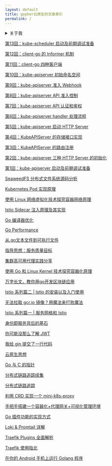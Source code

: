 ```yaml
---
layout: default
title: gopher云原生的文章索引
permalink: /
---
```


<details>

<summary>关于我</summary><br>

<ul>
  <li>Email ：<a href="mailto:zoujh99@qq.com">zoujh99@qq.com</a></li>
  <li>GitHub ：<a href="https://github.com/togettoyou">https://github.com/togettoyou</a></li>
  <li>微信公众号 ：gopher云原生</li>
</ul>

<p><img src="https://user-images.githubusercontent.com/55381228/224645371-85fa0552-108b-4648-8dc8-79663c09fd34.png" width="300px" /></p>

</details><p></p>

[第13回：kube-scheduler 启动及前期调试准备](https://mp.weixin.qq.com/s/E_mKZgjLIHkQskcX9cirAQ)

[第12回：client-go 的 Informer 机制](https://mp.weixin.qq.com/s/zWEwwNcKBNiC01kmVZbj8Q)

[第11回：client-go 四种客户端](https://mp.weixin.qq.com/s/WHRVAVARxnWqU47Y9ydcrA)

[第10回：kube-apiserver 初始命名空间](https://mp.weixin.qq.com/s/LeReUQqYbAnC3xxcdiHG_w)

[第9回：kube-apiserver 准入 Webhook](https://mp.weixin.qq.com/s/uFrxQOX4C8SFH01Ys2H8Wg)

[第8回：kube-apiserver API 准入控制](https://mp.weixin.qq.com/s/tosna4E1DV5VriP0IkMqgQ)

[第7回：kube-apiserver API 认证和鉴权](https://mp.weixin.qq.com/s/H61V0hmWZTt7tFDL-vXG2Q)

[第6回：kube-apiserver handler 处理流程](https://mp.weixin.qq.com/s/irzVgyCguwJUfOcoM4jUPg)

[第5回：kube-apiserver 启动 HTTP Server](https://mp.weixin.qq.com/s/r61a2Jg7IgPqgZme05VUwQ)

[第4回：KubeAPIServer 的存储接口实现](https://mp.weixin.qq.com/s/L0DI_w-dVWxiHoSBnPUUtg)

[第3回：KubeAPIServer 的路由注册](https://mp.weixin.qq.com/s/mbbNEnx_yhJKlzu3TvLh4A)

[第2回：kube-apiserver 三种 HTTP Server 的初始化](https://mp.weixin.qq.com/s/q5lS_NJrCzZ3EtCGUEXpBw)

[第1回：kube-apiserver 启动及前期调试准备](https://mp.weixin.qq.com/s/eSFkynovoluCLqhNUxR2uw)

[SeaweedFS 分布式文件系统源码分析](https://mp.weixin.qq.com/s/apkJ1fG7jwdlC6D4KH0Dkw)

[Kubernetes Pod 实现原理](https://mp.weixin.qq.com/s/b8Ohs8Z-HRMajAas1GkTvg)

[使用 Linux 网络虚拟化技术探究容器网络原理](https://mp.weixin.qq.com/s/aXotIih1RkpyDTaokJjGPw)

[Istio Sidecar 注入原理及其实现](https://mp.weixin.qq.com/s/XABVBH29GQX2ABdfIlKrnw)

[Go 编译器优化](https://mp.weixin.qq.com/s/eWM9AvG1qXnMWF4qIwhnVQ)

[Go Performance](https://mp.weixin.qq.com/s/mTHBJrseyWmEBxgPaqQJtw)

[从.go文本文件到可执行文件](https://mp.weixin.qq.com/s/V5wAZcTbunU3HdS1xaWavQ)

[指导思想：服务质量目标](https://mp.weixin.qq.com/s/BmiS_lQqnZwhFmQDJMWtYA)

[集群高可用代理实践分享](https://mp.weixin.qq.com/s/ldw-TroDklazh04aiLVwoA)

[使用 Go 和 Linux Kernel 技术探究容器化原理](https://mp.weixin.qq.com/s/BBIrbdPd0uRafEy81WYq2g)

[万字长文，教你用go开发区块链应用](https://mp.weixin.qq.com/s/yDmGwfRjXxDJfgv1d0p3Ig)

[Istio 系列篇二 \| Istio 的安装以及入门使用](https://mp.weixin.qq.com/s/DqZkK8in4XXUTMen16K1hg)

[无法拉取 gcr.io 镜像？用魔法来打败魔法](https://mp.weixin.qq.com/s/Vt0FRTx1PsoYFdLa0QZzWw)

[Istio 系列篇一 \| 服务网格和 Istio](https://mp.weixin.qq.com/s/gJA0sgNPwY95H8vyjjCIUw)

[身份即服务背后的基石](https://mp.weixin.qq.com/s/gbHCVlwzu29JJN9wInaW0Q)

[你可能没那么了解 JWT](https://mp.weixin.qq.com/s/BAv62gfVMpriJNWdPcbPuw)

[我给 gin 提交了一行代码](https://mp.weixin.qq.com/s/LoY0n1BV3vomoeBEpfGX9w)

[云原生思想](https://mp.weixin.qq.com/s/H__pRS844SJSPiYfCqzozA)

[Go 与 C 的指针](https://mp.weixin.qq.com/s/7vrAXh3frbMT_qzUo4deKw)

[分布式链路追踪续集](https://mp.weixin.qq.com/s/lriEqTo6-f8Kn1yXeGyP5Q)

[分布式链路追踪](https://mp.weixin.qq.com/s/zeXTZ96YtrLLOeUlQH-AXg)

[利用 CRD 实现一个 mini-k8s-proxy](https://mp.weixin.qq.com/s/SXF8OX_i4FBqBI2BZCfaoQ)

[手把手搭建一个容器化+代理网关+可视化管理环境](https://mp.weixin.qq.com/s/ZVqio9qwanxwv0iN0HNqGA)

[Go 插件功能的实现方式](https://mp.weixin.qq.com/s/7yC1WFoIHtzKOZ5M-kz0PQ)

[Loki & Promtail 详解](https://mp.weixin.qq.com/s/qwv_4Q-QvxXBo7Qkt-Mqvw)

[Traefik Plugins 全面解析](https://mp.weixin.qq.com/s/ftxq44airqId0AYFN-3nww)

[Traefik 使用指北](https://mp.weixin.qq.com/s/gyHj14ysX2mi6PsliA2Y1A)

[在你的 Android 手机上运行 Golang 程序](https://mp.weixin.qq.com/s/-PLlqdkN9VRetGqv6sx6nQ)
